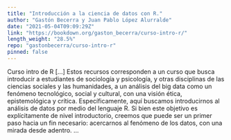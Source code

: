 ```yaml
---
title: "Introducción a la ciencia de datos con R."
author: "Gastón Becerra y Juan Pablo López Alurralde"
date: "2021-05-04T09:09:29Z"
link: "https://bookdown.org/gaston_becerra/curso-intro-r/"
length_weight: "28.5%"
repo: "gastonbecerra/curso-intro-r"
pinned: false
---
```


Curso intro de R [...] Estos recursos corresponden a un curso que busca introducir a estudiantes de sociología y psicología, y otras disciplinas de las ciencias sociales y las humanidades, a un análisis del big data como un fenómeno tecnológico, social y cultural, con una visión ética, epistemológica y crítica. Específicamente, aquí buscamos introducirnos al análisis de datos por medio del lenguaje R. Si bien este objetivo es explícitamente de nivel introductorio, creemos que puede ser un primer paso hacia un fin necesario: acercarnos al fenómeno de los datos, con una mirada desde adentro. ...
